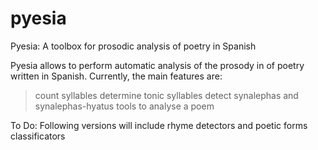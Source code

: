 # pyesia
Pyesia: A toolbox for prosodic analysis of poetry in Spanish

Pyesia allows to perform automatic analysis of the prosody in of poetry written in Spanish. Currently, the main features are:
> count syllables
> determine tonic syllables
> detect synalephas and synalephas-hyatus
> tools to analyse a poem

To Do:
Following versions will include rhyme detectors and poetic forms classificators
